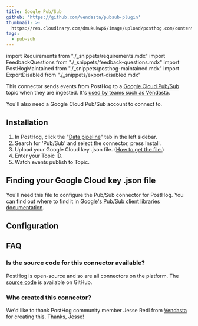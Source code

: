 ```yaml
---
title: Google Pub/Sub
github: 'https://github.com/vendasta/pubsub-plugin'
thumbnail: >-
  https://res.cloudinary.com/dmukukwp6/image/upload/posthog.com/contents/cdp/thumbnails/pub-sub-export.png
tags:
  - pub-sub
---
```


import Requirements from "./_snippets/requirements.mdx"
import FeedbackQuestions from "./_snippets/feedback-questions.mdx"
import PostHogMaintained from "./_snippets/posthog-maintained.mdx"
import ExportDisabled from "./_snippets/export-disabled.mdx"

<ExportDisabled />

This connector sends events from PostHog to a [Google Cloud Pub/Sub](https://cloud.google.com/pubsub/) topic when they are ingested. It's [used by teams such as Vendasta](https://posthog.com/customers/vendasta).

<Requirements />

You'll also need a Google Cloud Pub/Sub account to connect to.

## Installation

1. In PostHog, click the "[Data pipeline](https://us.posthog.com/apps)" tab in the left sidebar.
2. Search for 'Pub/Sub' and select the connector, press Install.
3. Upload your Google Cloud key .json file. ([How to get the file.](https://cloud.google.com/pubsub/docs/reference/libraries))
4. Enter your Topic ID.
5. Watch events publish to Topic.

## Finding your Google Cloud key .json file

You'll need this file to configure the Pub/Sub connector for PostHog. You can find out where to find it in [Google's Pub/Sub client libraries documentation](https://cloud.google.com/pubsub/docs/reference/libraries).

## Configuration

<AppParameters />

## FAQ

### Is the source code for this connector available?

PostHog is open-source and so are all connectors on the platform. The [source code](https://github.com/PostHog/pubsub-plugin) is available on GitHub.

### Who created this connector?

We'd like to thank PostHog community member Jesse Redl from [Vendasta](https://posthog.com/customers/vendasta) for creating this. Thanks, Jesse!

<PostHogMaintained />

<FeedbackQuestions />

